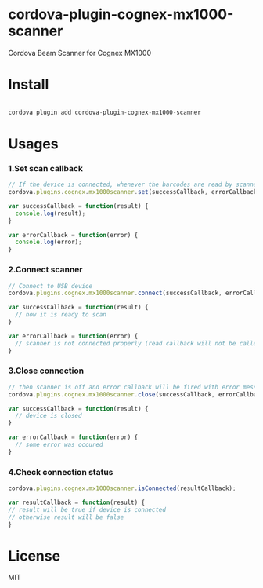 # cordova-plugin-cognex-mx1000-scanner
Cordova Beam Scanner for Cognex MX1000

# Install

```javascript

cordova plugin add cordova-plugin-cognex-mx1000-scanner

```

# Usages

### 1.Set scan callback

```javascript
// If the device is connected, whenever the barcodes are read by scanner, these callback will be called.
cordova.plugins.cognex.mx1000scanner.set(successCallback, errorCallback);

var successCallback = function(result) {
  console.log(result);
}

var errorCallback = function(error) {
  console.log(error);
}

```

### 2.Connect scanner

```javascript
// Connect to USB device
cordova.plugins.cognex.mx1000scanner.connect(successCallback, errorCallback);

var successCallback = function(result) {
  // now it is ready to scan
}

var errorCallback = function(error) {
  // scanner is not connected properly (read callback will not be called)
}

```

### 3.Close connection

```javascript
// then scanner is off and error callback will be fired with error message of "USER_CANCEL".
cordova.plugins.cognex.mx1000scanner.close(successCallback, errorCallback);

var successCallback = function(result) {
  // device is closed
}

var errorCallback = function(error) {
  // some error was occured
}

```

### 4.Check connection status

```javascript
cordova.plugins.cognex.mx1000scanner.isConnected(resultCallback);

var resultCallback = function(result) {
// result will be true if device is connected
// otherwise result will be false
}

```


# License

MIT
